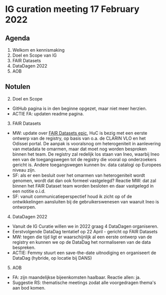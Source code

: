 # IG curation meeting 17 February 2022

## Agenda
  1. Welkom en kennismaking
  2. Doel en Scope van IG
  3. FAIR Datasets
  4. DataDagen 2022
  5. AOB


## Notulen

2. Doel en Scope
- GitHub pagina is in den beginne opgezet, maar niet meer herzien. 
- ACTIE FA: updaten readme pagina. 

3. FAIR Datasets
- MW: update over [FAIR Datasets epic](https://github.com/CLARIAH/clariah-plus/blob/main/shared-development-roadmap/epics/fair-datasets.md), HuC is bezig met een eerste ontwerp van de registry, op basis van o.a. de CLARIN VLO en het Odissei portal. De aanpak is vooralsnog om heterogeniteit in aanlevering van metadata te omarmen, maar dat moet nog worden besproken binnen het team. De registry zal redelijk los staan van Ineo, waarbij Ineo een van de toegangswegen tot de registry die vooral op onderzoekers gericht is. Andere toegangswegen kunnen bv. data catalogi op Europees niveau zijn.
- SF: als er een besluit over het omarmen van heterogeniteit wordt genomen, wordt dat dan ook formeel vastgelegd? Reactie MW: dat zal binnen het FAIR Dataset team worden besloten en daar vastgelegd in een notitie o.i.d.
- SF: vanuit communicatieperspectief houd ik zicht op of de ontwikkelingen aansluiten bij de gebruikerswenesen van waaruit Ineo is ontworpen.
      
4. DataDagen 2022
- Vanuit de IG Curatie willen we in 2022 graag 4 DataDagen organiseren.
- Eerstvolgende DataDag tentatief op 22 April - gericht op FAIR Datasets
- MW: tegen die tijd ligt er waarschijnlijk al een eerste ontwerp van de registry en kunnen we op de DataDag het normaliseren van de data bespreken.
- ACTIE: Femmy stuurt een save-the-date uitnodiging en organiseert de DataDag (hybride, op locatie bij DANS)

5. AOB
- FA: zijn maandelijkse bijeenkomsten haalbaar. Reactie allen: ja.
- Suggestie RS: thematische meetings zodat alle voorgedragen thema's aan bod komen.

